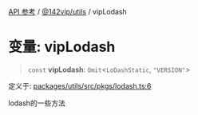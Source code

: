 [API 参考](../wiki/Home) / [@142vip/utils](../wiki/@142vip.utils) / vipLodash

# 变量: vipLodash

> `const` **vipLodash**: `Omit`<`LoDashStatic`, `"VERSION"`>

定义于: [packages/utils/src/pkgs/lodash.ts:6](https://github.com/142vip/core-x/blob/5281e59d2cdd2de59e1ea761d17ed7fe118d1e60/packages/utils/src/pkgs/lodash.ts#L6)

lodash的一些方法
